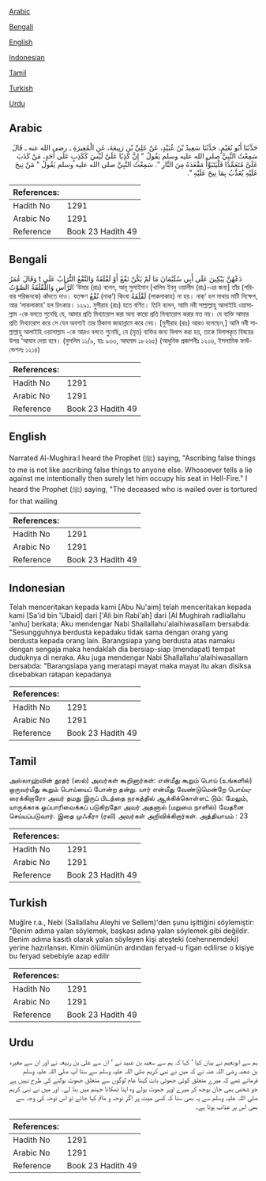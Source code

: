 [Arabic](#arabic)

[Bengali](#bengali)

[English](#english)

[Indonesian](#indonesian)

[Tamil](#tamil)

[Turkish](#turkish)

[Urdu](#urdu)

## Arabic


<div dir="rtl" lang="ar" style={{fontSize:'larger',backgroundColor:'#f8f9fa',padding:20}}>
حَدَّثَنَا أَبُو نُعَيْمٍ، حَدَّثَنَا سَعِيدُ بْنُ عُبَيْدٍ، عَنْ عَلِيِّ بْنِ رَبِيعَةَ، عَنِ الْمُغِيرَةِ ـ رضى الله عنه ـ قَالَ سَمِعْتُ النَّبِيَّ صلى الله عليه وسلم يَقُولُ ‏"‏ إِنَّ كَذِبًا عَلَىَّ لَيْسَ كَكَذِبٍ عَلَى أَحَدٍ، مَنْ كَذَبَ عَلَىَّ مُتَعَمِّدًا فَلْيَتَبَوَّأْ مَقْعَدَهُ مِنَ النَّارِ ‏"‏‏.‏ سَمِعْتُ النَّبِيَّ صلى الله عليه وسلم يَقُولُ ‏"‏ مَنْ نِيحَ عَلَيْهِ يُعَذَّبُ بِمَا نِيحَ عَلَيْهِ ‏"‏‏.‏
</div>
<div style={{backgroundColor:'#f8f9fa',padding:20, marginBottom: 10}}><table> <thead> <tr> <th>References:</th> <th></th> </tr> </thead> <tbody><tr><td>Hadith No</td><td>1291</td></tr><tr><td>Arabic No</td><td>1291</td></tr><tr><td>Reference</td><td>Book 23 Hadith 49</td></tr></tbody></table></div>

## Bengali


<div dir="ltr" lang="bn" style={{fontSize:'larger',backgroundColor:'#f8f9fa',padding:20}}>
وَقَالَ عُمَرُ t دَعْهُنَّ يَبْكِينَ عَلَى أَبِي سُلَيْمَانَ مَا لَمْ يَكُنْ نَقْعٌ أَوْ لَقْلَقَةٌ وَالنَّقْعُ التُّرَابُ عَلَى الرَّأْسِ وَاللَّقْلَقَةُ الصَّوْتُ ‘উমার (রাঃ) বলেন, আবূ সুলাইমান [খালিদ ইবনু ওয়ালীদ (রাঃ)-এর জন্য] তাঁর (পরিবার পরিজনকে) কাঁদতে দাও। যতক্ষণ نُقْعُ (নাক্‘) কিংবা لَقْلَقَةُ (লাকলাকাহ) না হয়। নাক্‘ হল মাথায় মাটি নিক্ষেপ, আর ‘লাকলাকাহ’ হল চিৎকার। ১২৯১. মুগীরাহ (রাঃ) হতে বর্ণিত। তিনি বলেন, আমি নবী সাল্লাল্লাহু আলাইহি ওয়াসাল্লাম -কে বলতে শুনেছি যে, আমার প্রতি মিথ্যারোপ করা অন্য কারো প্রতি মিথ্যারোপ করার মত নয়। যে ব্যক্তি আমার প্রতি মিথ্যারোপ করে সে যেন অবশ্যই তার ঠিকানা জাহান্নামে করে নেয়। [মুগীরাহ (রাঃ) আরও বলেছেন,] আমি নবী সাল্লাল্লাহু আলাইহি ওয়াসাল্লাম -কে আরও বলতে শুনেছি, যে (মৃত) ব্যক্তির জন্য বিলাপ করা হয়, তাকে বিলাপকৃত বিষয়ের উপর ‘আযাব দেয়া হবে। (মুসলিম ১১/৯, হাঃ ৯৩৩, আহমাদ ১৮২৬৫) (আধুনিক প্রকাশনীঃ ১২০৬, ইসলামিক ফাউন্ডেশনঃ ১২১৪)
</div>
<div style={{backgroundColor:'#f8f9fa',padding:20, marginBottom: 10}}><table> <thead> <tr> <th>References:</th> <th></th> </tr> </thead> <tbody><tr><td>Hadith No</td><td>1291</td></tr><tr><td>Arabic No</td><td>1291</td></tr><tr><td>Reference</td><td>Book 23 Hadith 49</td></tr></tbody></table></div>

## English


<div dir="ltr" lang="en" style={{fontSize:'larger',backgroundColor:'#f8f9fa',padding:20}}>
Narrated Al-Mughira:I heard the Prophet (ﷺ) saying, "Ascribing false things to me is not like ascribing false things to anyone else. Whosoever tells a lie against me intentionally then surely let him occupy his seat in Hell-Fire." I heard the Prophet (ﷺ) saying, "The deceased who is wailed over is tortured for that wailing
</div>
<div style={{backgroundColor:'#f8f9fa',padding:20, marginBottom: 10}}><table> <thead> <tr> <th>References:</th> <th></th> </tr> </thead> <tbody><tr><td>Hadith No</td><td>1291</td></tr><tr><td>Arabic No</td><td>1291</td></tr><tr><td>Reference</td><td>Book 23 Hadith 49</td></tr></tbody></table></div>

## Indonesian


<div dir="ltr" lang="id" style={{fontSize:'larger',backgroundColor:'#f8f9fa',padding:20}}>
Telah menceritakan kepada kami [Abu Nu'aim] telah menceritakan kepada kami [Sa'id bin 'Ubaid] dari ['Ali bin Rabi'ah] dari [Al Mughirah radliallahu 'anhu] berkata; Aku mendengar Nabi Shallallahu'alaihiwasallam bersabda: "Sesungguhnya berdusta kepadaku tidak sama dengan orang yang berdusta kepada orang lain. Barangsiapa yang berdusta atas namaku dengan sengaja maka hendaklah dia bersiap-siap (mendapat) tempat duduknya di neraka. Aku juga mendengar Nabi Shallallahu'alaihiwasallam bersabda: "Barangsiapa yang meratapi mayat maka mayat itu akan disiksa disebabkan ratapan kepadanya
</div>
<div style={{backgroundColor:'#f8f9fa',padding:20, marginBottom: 10}}><table> <thead> <tr> <th>References:</th> <th></th> </tr> </thead> <tbody><tr><td>Hadith No</td><td>1291</td></tr><tr><td>Arabic No</td><td>1291</td></tr><tr><td>Reference</td><td>Book 23 Hadith 49</td></tr></tbody></table></div>

## Tamil


<div dir="ltr" lang="ta" style={{fontSize:'larger',backgroundColor:'#f8f9fa',padding:20}}>
அல்லாஹ்வின் தூதர் (ஸல்) அவர்கள் கூறினார்கள்: என்மீது கூறும் பொய் (உங்களில்) ஒருவர்மீது கூறும் பொய்யைப் போன்ற தன்று. யார் என்மீது வேண்டுமென்றே பொய்யுரைக்கிறாரோ அவர் தமது இருப் பிடத்தை நரகத்தில் ஆக்கிக்கொள்ளட் டும்: மேலும், யாருக்காக ஒப்பாரிவைக்கப் படுகிறதோ அவர் அதனால் (மறுமை நாளில்) வேதனை செய்யப்படுவார். இதை முஃகீரா (ரலி) அவர்கள் அறிவிக்கிறார்கள். அத்தியாயம் : 23
</div>
<div style={{backgroundColor:'#f8f9fa',padding:20, marginBottom: 10}}><table> <thead> <tr> <th>References:</th> <th></th> </tr> </thead> <tbody><tr><td>Hadith No</td><td>1291</td></tr><tr><td>Arabic No</td><td>1291</td></tr><tr><td>Reference</td><td>Book 23 Hadith 49</td></tr></tbody></table></div>

## Turkish


<div dir="ltr" lang="tr" style={{fontSize:'larger',backgroundColor:'#f8f9fa',padding:20}}>
Muğîre r.a., Nebi (Sallallahu Aleyhi ve Sellem)'den şunu işittiğini söylemiştir: "Benim adıma yalan söylemek, başkası adına yalan söylemek gibi değildir. Benim adıma kasıtlı olarak yalan söyleyen kişi ateşteki (cehennemdeki) yerine hazırlansın. Kimin ölümünün ardından feryad-u figan edilirse o kişiye bu feryad sebebiyle azap edilir
</div>
<div style={{backgroundColor:'#f8f9fa',padding:20, marginBottom: 10}}><table> <thead> <tr> <th>References:</th> <th></th> </tr> </thead> <tbody><tr><td>Hadith No</td><td>1291</td></tr><tr><td>Arabic No</td><td>1291</td></tr><tr><td>Reference</td><td>Book 23 Hadith 49</td></tr></tbody></table></div>

## Urdu


<div dir="rtl" lang="ur" style={{fontSize:'larger',backgroundColor:'#f8f9fa',padding:20}}>
ہم سے ابونعیم نے بیان کیا ‘ کہا کہ ہم سے سعید بن عبید نے ‘ ان سے علی بن ربیعہ نے اور ان سے مغیرہ بن شعبہ رضی اللہ عنہ نے کہ میں نے نبی کریم صلی اللہ علیہ وسلم سے سنا آپ صلی اللہ علیہ وسلم فرماتے تھے کہ میرے متعلق کوئی جھوٹی بات کہنا عام لوگوں سے متعلق جھوٹ بولنے کی طرح نہیں ہے جو شخص بھی جان بوجھ کر میرے اوپر جھوٹ بولے وہ اپنا ٹھکانا جہنم میں بنا لے۔ اور میں نے نبی کریم صلی اللہ علیہ وسلم سے یہ بھی سنا کہ کسی میت پر اگر نوحہ و ماتم کیا جائے تو اس نوحہ کی وجہ سے بھی اس پر عذاب ہوتا ہے۔
</div>
<div style={{backgroundColor:'#f8f9fa',padding:20, marginBottom: 10}}><table> <thead> <tr> <th>References:</th> <th></th> </tr> </thead> <tbody><tr><td>Hadith No</td><td>1291</td></tr><tr><td>Arabic No</td><td>1291</td></tr><tr><td>Reference</td><td>Book 23 Hadith 49</td></tr></tbody></table></div>